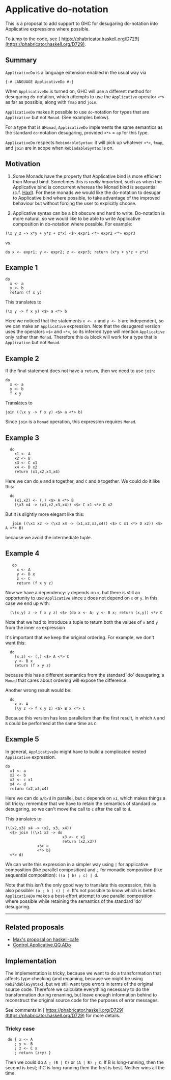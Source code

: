 # Applicative do-notation


This is a proposal to add support to GHC for desugaring do-notation into Applicative expressions where possible.


To jump to the code, see [ https://phabricator.haskell.org/D729](https://phabricator.haskell.org/D729).

## Summary

`ApplicativeDo` is a language extension enabled in the usual way via

```wiki
{-# LANGUAGE ApplicativeDo #-}
```


When `ApplicativeDo` is turned on, GHC will use a different method for desugaring `do`-notation, which attempts to use the `Applicative` operator `<*>` as far as possible, along with `fmap` and `join`.

`ApplicativeDo` makes it possible to use `do`-notation for types that are `Applicative` but not `Monad`.  (See examples below).


For a type that is a`Monad`, `ApplicativeDo` implements the same semantics as the standard `do`-notation desugaring, provided `<*>` = `ap` for this type.

`ApplicativeDo` respects `RebindableSyntax`: it will pick up whatever `<*>`, `fmap`, and `join` are in scope when `RebindableSyntax` is on.

## Motivation

1. Some Monads have the property that Applicative bind is more
  efficient than Monad bind.  Sometimes this is *really
  important*, such as when the Applicative bind is 
  concurrent whereas the Monad bind is sequential (c.f. [ Haxl](https://github.com/facebook/Haxl)).  For
  these monads we would like the do-notation to desugar to
  Applicative bind where possible, to take advantage of the improved
  behaviour but without forcing the user to explicitly choose.

1. Applicative syntax can be a bit obscure and hard to write.
  Do-notation is more natural, so we would like to be able to write
  Applicative composition in do-notation where possible.  For example:

  ```wiki
  (\x y z -> x*y + y*z + z*x) <$> expr1 <*> expr2 <*> expr3
  ```

  vs.

  ```wiki
  do x <- expr1; y <- expr2; z <- expr3; return (x*y + y*z + z*x)
  ```

## Example 1

```wiki
do
  x <- a
  y <- b
  return (f x y)
```


This translates to

```wiki
(\x y -> f x y) <$> a <*> b
```


Here we noticed that the statements `x <- a` and `y <- b` are independent, so we can make an `Applicative` expression.  Note that the desugared version uses the operators `<$>` and `<*>`, so its inferred type will mention `Applicative` only rather than `Monad`.  Therefore this `do` block will work for a type that is `Applicative` but not `Monad`.

## Example 2


If the final statement does not have a `return`, then we need to use `join`:

```wiki
do
  x <- a
  y <- b
  f x y
```


Translates to

```wiki
join ((\x y -> f x y) <$> a <*> b)
```


Since `join` is a `Monad` operation, this expression requires `Monad`.

## Example 3

```wiki
  do
    x1 <- A
    x2 <- B
    x3 <- C x1
    x4 <- D x2
    return (x1,x2,x3,x4)
```


Here we can do `A` and `B` together, and `C` and `D` together.  We could do it like this:

```wiki
  do
    (x1,x2) <- (,) <$> A <*> B
    (\x3 x4 -> (x1,x2,x3,x4)) <$> C x1 <*> D x2
```


But it is slightly more elegant like this:

```wiki
   join ((\x1 x2 -> (\x3 x4 -> (x1,x2,x3,x4)) <$> C x1 <*> D x2)) <$> A <*> B)
```


because we avoid the intermediate tuple.

## Example 4

```wiki
   do
     x <- A
     y <- B x
     z <- C
     return (f x y z)
```


Now we have a dependency: `y` depends on `x`, but there is still an opportunity to use `Applicative` since `z` does not depend on `x` or `y`.  In this case we end up with:

```wiki
  (\(x,y) z -> f x y z) <$> (do x <- A; y <- B x; return (x,y)) <*> C
```


Note that we had to introduce a tuple to return both the values of `x` and `y` from the inner `do` expression


It's important that we keep the original ordering.  For example, we don't want this:

```wiki
  do 
    (x,z) <- (,) <$> A <*> C
    y <- B x
    return (f x y z)
```


because this has a different semantics from the standard 'do' desugaring; a `Monad` that cares about ordering will expose the difference.


Another wrong result would be:

```wiki
  do
    x <- A
    (\y z -> f x y z) <$> B x <*> C
```


Because this version has less parallelism than the first result, in which `A` and `B` could be performed at the same time as `C`.

## Example 5


In general, `ApplicativeDo` might have to build a complicated nested `Applicative` expression.

```wiki
do
  x1 <- a
  x2 <- b
  x3 <- c x1
  x4 <- d
  return (x2,x3,x4)
```


Here we can do `a/b/d` in parallel, but `c` depends on `x1`, which makes things a bit tricky: remember that we have to retain the semantics of standard `do` desugaring, so we can't move the call to `c` after the call to `d`.


This translates to

```wiki
(\(x2,x3) x4 -> (x2, x3, x4))
  <$> join ((\x1 x2 -> do
                         x3 <- c x1
                         return (x2,x3))
              <$> a
              <*> b)
  <*> d)
```


We can write this expression in a simpler way using `|` for applicative composition (like parallel composition) and `;` for monadic composition (like sequential composition): `((a | b) ; c) | d`.


Note that this isn't the only good way to translate this expression, this is also possible: `(a ; b | c) | d`.  It's not possible to know which is better.  `ApplicativeDo` makes a best-effort attempt to use parallel composition where possible while retaining the semantics of the standard 'do' desugaring.

---

## Related proposals

- [ Max's proposal on haskell-cafe](http://www.haskell.org/pipermail/haskell-cafe/2011-September/095153.html)
- [ Control.Applicative.QQ.ADo](http://hackage.haskell.org/package/applicative-quoters-0.1.0.7/docs/Control-Applicative-QQ-ADo.html)

## Implementation


The implementation is tricky, because we want to do a transformation that affects type checking (and renaming, because we might be using `RebindableSyntax`), but we still want type errors in terms of the original source code.  Therefore we calculate everything necessary to do the transformation during renaming, but leave enough information behind to reconstruct the original source code for the purposes of error messages.


See comments in [ https://phabricator.haskell.org/D729](https://phabricator.haskell.org/D729) for more details.

### Tricky case

```wiki
 do { x <- A
    ; y <- B
    ; z <- C x
    ; return (z+y) }
```


Then we could do `A ; (B | C)` or `(A | B) ; C`.  If B is long-running, then the second is best; if C is long-running then the first is best.  Neither wins all the time.
